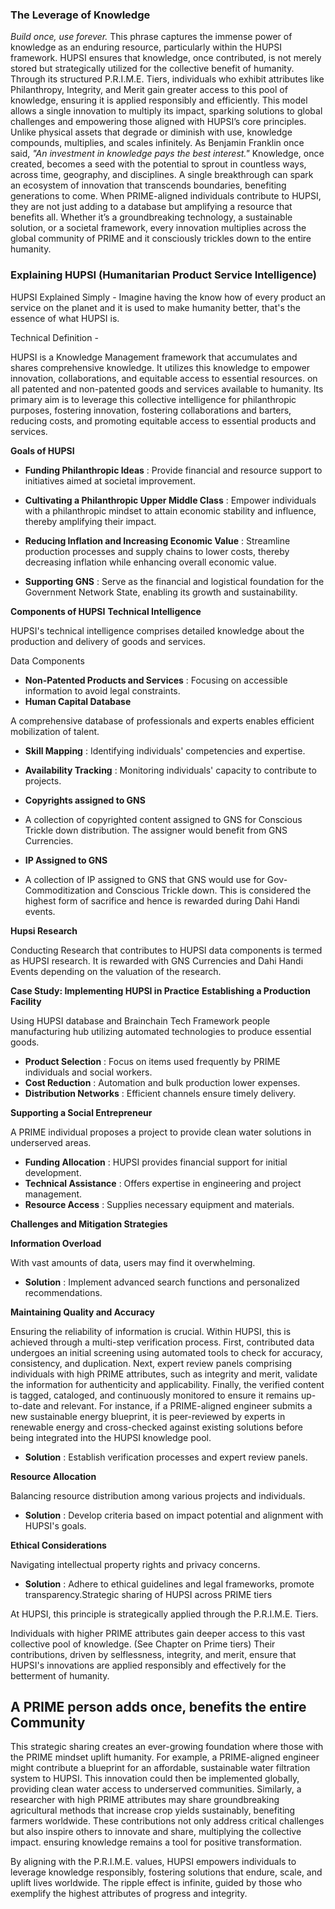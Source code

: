 ### The Leverage of Knowledge

_Build once, use forever._ This phrase captures the immense power of knowledge as an enduring resource, particularly within the HUPSI framework. HUPSI ensures that knowledge, once contributed, is not merely stored but strategically utilized for the collective benefit of humanity. Through its structured P.R.I.M.E. Tiers, individuals who exhibit attributes like Philanthropy, Integrity, and Merit gain greater access to this pool of knowledge, ensuring it is applied responsibly and efficiently.
This model allows a single innovation to multiply its impact, sparking solutions to global challenges and empowering those aligned with HUPSI’s core principles. Unlike physical assets that degrade or diminish with use, knowledge compounds, multiplies, and scales infinitely. As Benjamin Franklin once said, _"An investment in knowledge pays the best interest."_ Knowledge, once created, becomes a seed with the potential to sprout in countless ways, across time, geography, and disciplines. A single breakthrough can spark an ecosystem of innovation that transcends boundaries, benefiting generations to come.
When PRIME-aligned individuals contribute to HUPSI, they are not just adding to a database but amplifying a resource that benefits all. Whether it’s a groundbreaking technology, a sustainable solution, or a societal framework, every innovation multiplies across the global community of PRIME and it consciously trickles down to the entire humanity.

### Explaining HUPSI (Humanitarian Product Service Intelligence)

HUPSI Explained Simply - Imagine having the know how of every product an service on the planet and it is used to make humanity better, that's the essence of what HUPSI is.

Technical Definition -

HUPSI is a Knowledge Management framework that accumulates and shares comprehensive knowledge. It utilizes this knowledge to empower innovation, collaborations, and equitable access to essential resources. on all patented and non-patented goods and services available to humanity. Its primary aim is to leverage this collective intelligence for philanthropic purposes, fostering innovation, fostering collaborations and barters, reducing costs, and promoting equitable access to essential products and services.

**Goals of HUPSI**

- **Funding Philanthropic Ideas** : Provide financial and resource support to initiatives aimed at societal improvement.

- **Cultivating a Philanthropic Upper Middle Class** : Empower individuals with a philanthropic mindset to attain economic stability and influence, thereby amplifying their impact.

- **Reducing Inflation and Increasing Economic Value** : Streamline production processes and supply chains to lower costs, thereby decreasing inflation while enhancing overall economic value.

- **Supporting GNS** : Serve as the financial and logistical foundation for the Government Network State, enabling its growth and sustainability.

**Components of HUPSI** **Technical Intelligence**

HUPSI's technical intelligence comprises detailed knowledge about the production and delivery of goods and services.

Data Components

- **Non-Patented Products and Services** : Focusing on accessible information to avoid legal constraints.
- **Human Capital Database**

A comprehensive database of professionals and experts enables efficient mobilization of talent.

- **Skill Mapping** : Identifying individuals' competencies and expertise.
- **Availability Tracking** : Monitoring individuals' capacity to contribute to projects.
- **Copyrights assigned to GNS**

- A collection of copyrighted content assigned to GNS for Conscious Trickle down distribution. The assigner would benefit from GNS Currencies.

- **IP Assigned to GNS**
- A collection of IP assigned to GNS that GNS would use for Gov-Commoditization and Conscious Trickle down. This is considered the highest form of sacrifice and hence is rewarded during Dahi Handi events.

**Hupsi Research**

Conducting Research that contributes to HUPSI data components is termed as HUPSI research. It is rewarded with GNS Currencies and Dahi Handi Events depending on the valuation of the research.

**Case Study: Implementing HUPSI in Practice** **Establishing a Production Facility**

Using HUPSI database and Brainchain Tech Framework people manufacturing hub utilizing automated technologies to produce essential goods.

- **Product Selection** : Focus on items used frequently by PRIME individuals and social workers.
- **Cost Reduction** : Automation and bulk production lower expenses.
- **Distribution Networks** : Efficient channels ensure timely delivery.

**Supporting a Social Entrepreneur**

A PRIME individual proposes a project to provide clean water solutions in underserved areas.

- **Funding Allocation** : HUPSI provides financial support for initial development.
- **Technical Assistance** : Offers expertise in engineering and project management.
- **Resource Access** : Supplies necessary equipment and materials.

**Challenges and Mitigation Strategies**

**Information Overload**

With vast amounts of data, users may find it overwhelming.

- **Solution** : Implement advanced search functions and personalized recommendations.

**Maintaining Quality and Accuracy**

Ensuring the reliability of information is crucial. Within HUPSI, this is achieved through a multi-step verification process. First, contributed data undergoes an initial screening using automated tools to check for accuracy, consistency, and duplication. Next, expert review panels comprising individuals with high PRIME attributes, such as integrity and merit, validate the information for authenticity and applicability. Finally, the verified content is tagged, cataloged, and continuously monitored to ensure it remains up-to-date and relevant. For instance, if a PRIME-aligned engineer submits a new sustainable energy blueprint, it is peer-reviewed by experts in renewable energy and cross-checked against existing solutions before being integrated into the HUPSI knowledge pool.

- **Solution** : Establish verification processes and expert review panels.

**Resource Allocation**

Balancing resource distribution among various projects and individuals.

- **Solution** : Develop criteria based on impact potential and alignment with HUPSI's goals.

**Ethical Considerations**

Navigating intellectual property rights and privacy concerns.

- **Solution** : Adhere to ethical guidelines and legal frameworks, promote transparency.Strategic sharing of HUPSI across PRIME tiers

At HUPSI, this principle is strategically applied through the P.R.I.M.E. Tiers.

Individuals with higher PRIME attributes gain deeper access to this vast collective pool of knowledge. (See Chapter on Prime tiers) Their contributions, driven by selflessness, integrity, and merit, ensure that HUPSI's innovations are applied responsibly and effectively for the betterment of humanity.

## A PRIME person adds once, benefits the entire Community


This strategic sharing creates an ever-growing foundation where those with the PRIME mindset uplift humanity. For example, a PRIME-aligned engineer might contribute a blueprint for an affordable, sustainable water filtration system to HUPSI. This innovation could then be implemented globally, providing clean water access to underserved communities. Similarly, a researcher with high PRIME attributes may share groundbreaking agricultural methods that increase crop yields sustainably, benefiting farmers worldwide. These contributions not only address critical challenges but also inspire others to innovate and share, multiplying the collective impact. ensuring knowledge remains a tool for positive transformation.

By aligning with the P.R.I.M.E. values, HUPSI empowers individuals to leverage knowledge responsibly, fostering solutions that endure, scale, and uplift lives worldwide. The ripple effect is infinite, guided by those who exemplify the highest attributes of progress and integrity.